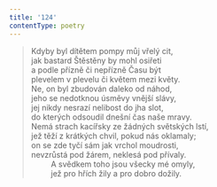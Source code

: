 ```yaml
---
title: '124'
contentType: poetry
---
```


> Kdyby byl dítětem pompy můj vřelý cit,  
> jak bastard Štěstěny by mohl osiřeti  
> a podle přízně či nepřízně Času být  
> plevelem v plevelu či květem mezi květy.  
> Ne, on byl zbudován daleko od náhod,  
> jeho se nedotknou úsměvy vnější slávy,  
> jej nikdy nesrazí nelibost do jha slot,  
> do kterých odsoudil dnešní čas naše mravy.  
> Nemá strach kacířsky ze žádných světských lstí,  
> jež těží z krátkých chvil, pokud nás oklamaly;  
> on se zde tyčí sám jak vrchol moudrosti,  
> nevzrůstá pod žárem, neklesá pod přívaly.  
>          A svědkem toho jsou všecky mé omyly,  
>          jež pro hřích žily a pro dobro dožily.
